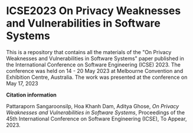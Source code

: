 # ICSE2023 On Privacy Weaknesses and Vulnerabilities in Software Systems
This is a repository that contains all the materials of the "On Privacy Weaknesses and Vulnerabilities in Software Systems" paper published in the International Conference on Software Engineering (ICSE) 2023. The conference was held on 14 - 20 May 2023 at Melbourne Convention and Exhibition Centre, Australia. The work was presented at the conference on May 17, 2023    

**Citation information** 

Pattaraporn Sangaroonsilp, Hoa Khanh Dam, Aditya Ghose, _On Privacy Weaknesses and Vulnerabilities in Software Systems_, Proceedings of the 45th International Conference on Software Engineering (ICSE), To Appear, 2023.
